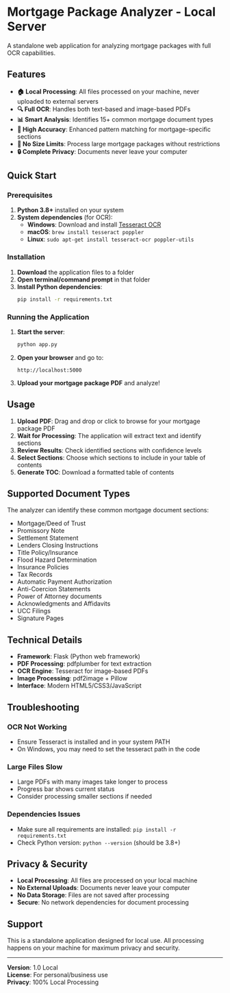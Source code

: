 # Mortgage Package Analyzer - Local Server

A standalone web application for analyzing mortgage packages with full OCR capabilities.

## Features

- **🏠 Local Processing**: All files processed on your machine, never uploaded to external servers
- **🔍 Full OCR**: Handles both text-based and image-based PDFs
- **📊 Smart Analysis**: Identifies 15+ common mortgage document types
- **🎯 High Accuracy**: Enhanced pattern matching for mortgage-specific sections
- **💾 No Size Limits**: Process large mortgage packages without restrictions
- **🔒 Complete Privacy**: Documents never leave your computer

## Quick Start

### Prerequisites

1. **Python 3.8+** installed on your system
2. **System dependencies** (for OCR):
   - **Windows**: Download and install [Tesseract OCR](https://github.com/UB-Mannheim/tesseract/wiki)
   - **macOS**: `brew install tesseract poppler`
   - **Linux**: `sudo apt-get install tesseract-ocr poppler-utils`

### Installation

1. **Download** the application files to a folder
2. **Open terminal/command prompt** in that folder
3. **Install Python dependencies**:
   ```bash
   pip install -r requirements.txt
   ```

### Running the Application

1. **Start the server**:
   ```bash
   python app.py
   ```

2. **Open your browser** and go to:
   ```
   http://localhost:5000
   ```

3. **Upload your mortgage package PDF** and analyze!

## Usage

1. **Upload PDF**: Drag and drop or click to browse for your mortgage package PDF
2. **Wait for Processing**: The application will extract text and identify sections
3. **Review Results**: Check identified sections with confidence levels
4. **Select Sections**: Choose which sections to include in your table of contents
5. **Generate TOC**: Download a formatted table of contents

## Supported Document Types

The analyzer can identify these common mortgage document sections:

- Mortgage/Deed of Trust
- Promissory Note
- Settlement Statement
- Lenders Closing Instructions
- Title Policy/Insurance
- Flood Hazard Determination
- Insurance Policies
- Tax Records
- Automatic Payment Authorization
- Anti-Coercion Statements
- Power of Attorney documents
- Acknowledgments and Affidavits
- UCC Filings
- Signature Pages

## Technical Details

- **Framework**: Flask (Python web framework)
- **PDF Processing**: pdfplumber for text extraction
- **OCR Engine**: Tesseract for image-based PDFs
- **Image Processing**: pdf2image + Pillow
- **Interface**: Modern HTML5/CSS3/JavaScript

## Troubleshooting

### OCR Not Working
- Ensure Tesseract is installed and in your system PATH
- On Windows, you may need to set the tesseract path in the code

### Large Files Slow
- Large PDFs with many images take longer to process
- Progress bar shows current status
- Consider processing smaller sections if needed

### Dependencies Issues
- Make sure all requirements are installed: `pip install -r requirements.txt`
- Check Python version: `python --version` (should be 3.8+)

## Privacy & Security

- **Local Processing**: All files are processed on your local machine
- **No External Uploads**: Documents never leave your computer
- **No Data Storage**: Files are not saved after processing
- **Secure**: No network dependencies for document processing

## Support

This is a standalone application designed for local use. All processing happens on your machine for maximum privacy and security.

---

**Version**: 1.0 Local  
**License**: For personal/business use  
**Privacy**: 100% Local Processing

